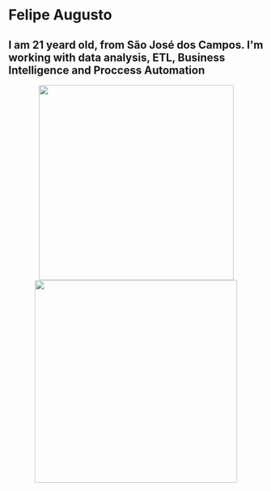 # Felipe Augusto

## I am 21 yeard old, from São José dos Campos. I'm working with data analysis, ETL, Business Intelligence and Proccess Automation

<!-- GitHub section -->
<p align="center">
  <img src = "https://github-readme-stats.vercel.app/api?username=FelipeASousa&show_icons=true&theme=tokyonight&hide=issuesr" width = 385 />
  <img src = "https://github-readme-stats.vercel.app/api/top-langs/?username=FelipeASousa&langs_count=4&layout=compact&theme=tokyonight&hide=jupyter%20notebook,html,ejs" width = 400 />
</p>


